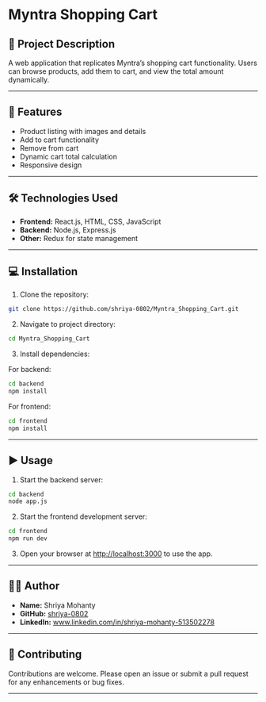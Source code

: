 # Myntra Shopping Cart

## 📝 Project Description
A web application that replicates Myntra’s shopping cart functionality. Users can browse products, add them to cart, and view the total amount dynamically.

---

## 🚀 Features
- Product listing with images and details
- Add to cart functionality
- Remove from cart
- Dynamic cart total calculation
- Responsive design

---

## 🛠️ Technologies Used
- **Frontend:** React.js, HTML, CSS, JavaScript
- **Backend:** Node.js, Express.js
- **Other:** Redux for state management

---

## 💻 Installation

1. Clone the repository:

```bash
git clone https://github.com/shriya-0802/Myntra_Shopping_Cart.git
```

2. Navigate to project directory:

```bash
cd Myntra_Shopping_Cart
```

3. Install dependencies:

For backend:

```bash
cd backend
npm install
```

For frontend:

```bash
cd frontend
npm install
```

---

## ▶️ Usage

1. Start the backend server:

```bash
cd backend
node app.js
```

2. Start the frontend development server:

```bash
cd frontend
npm run dev
```

3. Open your browser at [http://localhost:3000](http://localhost:3000) to use the app.

---



## 🙋‍♀️ Author

- **Name:** Shriya Mohanty
- **GitHub:** [shriya-0802](https://github.com/shriya-0802)
- **LinkedIn:** www.linkedin.com/in/shriya-mohanty-513502278

---

## 🤝 Contributing

Contributions are welcome. Please open an issue or submit a pull request for any enhancements or bug fixes.

---



